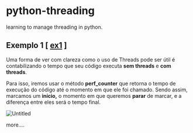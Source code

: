 # python-threading
learning to manage threading in python.

## Exemplo 1 [ [ex1](exemplos/ex1.py) ]

Uma forma de ver com clareza como o uso de Threads pode ser útil é contabilizando o tempo que seu código executa ************************sem threads************************ e **************com threads**************. 

Para isso, iremos usar o método ****************************perf_counter**************************** que retorna o tempo de execução do código até o momento em que ele foi chamado. Sendo assim, marcamos um ************início,************ o momento em que queremos **********parar********** de marcar, e a diferença entre eles será o tempo final. 

![Untitled](https://s3-us-west-2.amazonaws.com/secure.notion-static.com/d83db512-3be9-4b0a-8d59-dca594185b8f/Untitled.png)

more….
